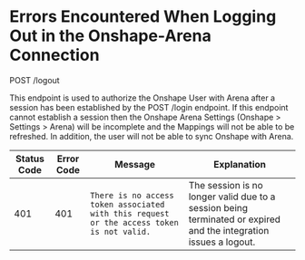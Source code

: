 # Errors Encountered When Logging Out in the Onshape-Arena Connection
POST /logout

This endpoint is used to authorize the Onshape User with Arena after a session has been established by the POST /login endpoint. If this endpoint cannot establish a session then the Onshape Arena Settings \(Onshape &gt; Settings &gt; Arena\)  will be incomplete and the Mappings will not be able to be refreshed. In addition, the user will not be able to sync Onshape with Arena.


| Status Code<br> | Error Code<br> | Message<br> | Explanation<br> |
|  --- |  --- |  --- |  --- | 
| 401<br> | 401<br> |  ```There is no access token associated with this request or the access token is not valid.``` | The session is no longer valid due to a session being terminated or expired and the integration issues a logout.<br> |

